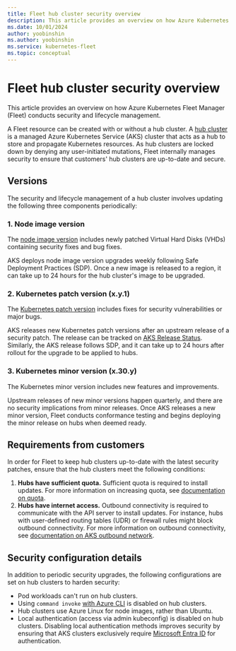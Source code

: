 ```yaml
---
title: Fleet hub cluster security overview
description: This article provides an overview on how Azure Kubernetes Fleet Manager conducts security and lifecycle management.
ms.date: 10/01/2024
author: yoobinshin
ms.author: yoobinshin
ms.service: kubernetes-fleet
ms.topic: conceptual
---
```


# Fleet hub cluster security overview

This article provides an overview on how Azure Kubernetes Fleet Manager (Fleet) conducts security and lifecycle management.

A Fleet resource can be created with or without a hub cluster. A [hub cluster](concepts-choosing-fleet) is a managed Azure Kubernetes Service (AKS) cluster that acts as a hub to store and propagate Kubernetes resources. As hub clusters are locked down by denying any user-initiated mutations, Fleet internally manages security to ensure that customers' hub clusters are up-to-date and secure.

## Versions

The security and lifecycle management of a hub cluster involves updating the following three components periodically:

### 1. Node image version

The [node image version](aks-node-image-upgrade) includes newly patched Virtual Hard Disks (VHDs) containing security fixes and bug fixes.

AKS deploys node image version upgrades weekly following Safe Deployment Practices (SDP). Once a new image is released to a region, it can take up to 24 hours for the hub cluster's image to be upgraded.

### 2. Kubernetes patch version (x.y.1)

The [Kubernetes patch version](aks-upgrade-aks-cluster) includes fixes for security vulnerabilities or major bugs.

AKS releases new Kubernetes patch versions after an upstream release of a security patch. The release can be tracked on [AKS Release Status](aks-release-status). Similarly, the AKS release follows SDP, and it can take up to 24 hours after rollout for the upgrade to be applied to hubs.

### 3. Kubernetes minor version (x.30.y)

The Kubernetes minor version includes new features and improvements.

Upstream releases of new minor versions happen quarterly, and there are no security implications from minor releases. Once AKS releases a new minor version, Fleet conducts conformance testing and begins deploying the minor release on hubs when deemed ready.

## Requirements from customers

In order for Fleet to keep hub clusters up-to-date with the latest security patches, ensure that the hub clusters meet the following conditions:

1. **Hubs have sufficient quota.** Sufficient quota is required to install updates. For more information on increasing quota, see [documentation on quota](quotas-regional-quota-requests).
2. **Hubs have internet access.** Outbound connectivity is required to communicate with the API server to install updates. For instance, hubs with user-defined routing tables (UDR) or firewall rules might block outbound connectivity. For more information on outbound connectivity, see [documentation on AKS outbound network](aks-outbound-rules-control-egress).

## Security configuration details

In addition to periodic security upgrades, the following configurations are set on hub clusters to harden security:

- Pod workloads can't run on hub clusters.
- Using `command invoke` [with Azure CLI](aks-access-private-cluster) is disabled on hub clusters.
- Hub clusters use Azure Linux for node images, rather than Ubuntu.
- Local authentication (access via admin kubeconfig) is disabled on hub clusters. Disabling local authentication methods improves security by ensuring that AKS clusters exclusively require [Microsoft Entra ID](aks-operator-best-practices-identity) for authentication.


<!-- LINKS -->
[concepts-choosing-fleet]: concepts-choosing-fleet#kubernetes-fleet-resource-with-hub-clusters
[aks-node-image-upgrade]: /azure/aks/node-image-upgrade
[aks-upgrade-aks-cluster]: /azure/aks/upgrade-aks-cluster
[aks-outbound-rules-control-egress]: /azure/aks/outbound-rules-control-egress
[aks-access-private-cluster]: /azure/aks/access-private-cluster
[aks-operator-best-practices-identity]: /azure/aks/operator-best-practices-identity#use-microsoft-entra-id
[quotas-regional-quota-requests]: /azure/quotas/regional-quota-requests

<!-- LINKS - external -->
[aks-release-status]: https://releases.aks.azure.com